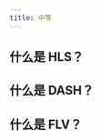 ```yaml
---
title: 中等
---
```


## 什么是 HLS？

<Answer>

</Answer>

## 什么是 DASH？

<Answer>

</Answer>

## 什么是 FLV？

<Answer>

</Answer>
